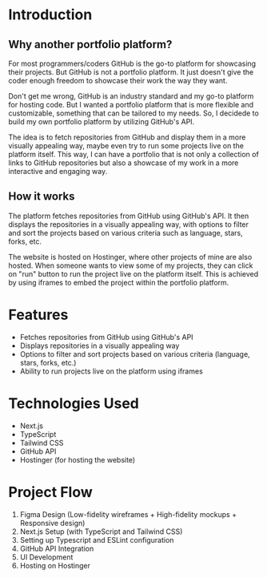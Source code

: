 # Introduction
## Why another portfolio platform?
For most programmers/coders GitHub is the go-to platform for showcasing their projects. But GitHub is not a portfolio platform. It just doesn't give the coder enough freedom to showcase their work the way they want.

Don't get me wrong, GitHub is an industry standard and my go-to platform for hosting code. But I wanted a portfolio platform that is more flexible and customizable, something that can be tailored to my needs. So, I decidede to build my own portfolio platform by utilizing GitHub's API.

The idea is to fetch repositories from GitHub and display them in a more visually appealing way, maybe even try to run some projects live on the platform itself. This way, I can have a portfolio that is not only a collection of links to GitHub repositories but also a showcase of my work in a more interactive and engaging way.

## How it works
The platform fetches repositories from GitHub using GitHub's API. It then displays the repositories in a visually appealing way, with options to filter and sort the projects based on various criteria such as language, stars, forks, etc.

The website is hosted on Hostinger, where other projects of mine are also hosted. When someone wants to view some of my projects, they can click on "run" button to run the project live on the platform itself. This is achieved by using iframes to embed the project within the portfolio platform.

# Features
- Fetches repositories from GitHub using GitHub's API
- Displays repositories in a visually appealing way
- Options to filter and sort projects based on various criteria (language, stars, forks, etc.)
- Ability to run projects live on the platform using iframes

# Technologies Used
- Next.js
- TypeScript
- Tailwind CSS
- GitHub API
- Hostinger (for hosting the website)

# Project Flow
1. Figma Design (Low-fidelity wireframes + High-fidelity mockups + Responsive design)
2. Next.js Setup (with TypeScript and Tailwind CSS)
3. Setting up Typescript and ESLint configuration
4. GitHub API Integration
5. UI Development
6. Hosting on Hostinger